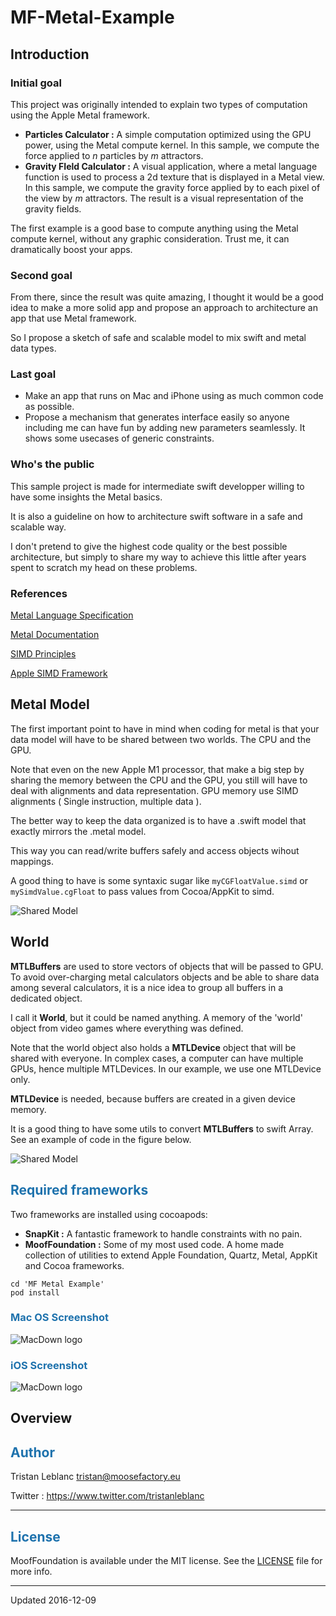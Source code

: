 # MF-Metal-Example

## Introduction

### Initial goal

This project was originally intended to explain two types of computation using the Apple Metal framework.

- **Particles Calculator :** A simple computation optimized using the GPU power, using the Metal compute kernel. In this sample, we compute the force applied to _n_ particles by _m_ attractors. 
- **Gravity FIeld Calculator :** A visual application, where a metal language function is used to process a 2d texture that is displayed in a Metal view. In this sample, we compute the gravity force applied by to each pixel of the view by _m_ attractors. The result is a visual representation of the gravity fields.

The first example is a good base to compute anything using the Metal compute kernel, without any graphic consideration. Trust me, it can dramatically boost your apps.

### Second goal

From there, since the result was quite amazing, I thought it would be a good idea to make a more solid app and propose an approach to architecture an app that use Metal framework.

So I propose a sketch of safe and scalable model to mix swift and metal data types.

### Last goal

- Make an app that runs on Mac and iPhone using as much common code as possible.
- Propose a mechanism that generates interface easily so anyone including me can have fun by adding new parameters seamlessly. It shows some usecases of generic constraints.

### Who's the public

This sample project is made for intermediate swift developper willing to have some insights the Metal basics. 

It is also a guideline on how to architecture swift software in a safe and scalable way.

I don't pretend to give the highest code quality or the best possible architecture, but simply to share my way to achieve this little after years spent to scratch my head on these problems.


### References


[Metal Language Specification](https://developer.apple.com/metal/Metal-Shading-Language-Specification.pdf)

[Metal Documentation](https://developer.apple.com/documentation/metal)

[SIMD Principles](https://www.sciencedirect.com/topics/computer-science/single-instruction-multiple-data)

[Apple SIMD Framework](https://developer.apple.com/documentation/swift/simd)


## Metal Model

The first important point to have in mind when coding for metal is that your data model will have to be shared between two worlds. The CPU and the GPU.

Note that even on the new Apple M1 processor, that make a big step by sharing the memory between the CPU and the GPU, you still will have to deal with alignments and data representation. GPU memory use SIMD alignments ( Single instruction, multiple data ).

The better way to keep the data organized is to have a .swift model that exactly mirrors the .metal model.

This way you can read/write buffers safely and access objects wihout mappings.

A good thing to have is some syntaxic sugar like `myCGFloatValue.simd` or `mySimdValue.cgFloat` to pass values from Cocoa/AppKit to simd.

![Shared Model](Documentation/SharedModel.jpg)

## World

**MTLBuffers** are used to store vectors of objects that will be passed to GPU. 
To avoid over-charging metal calculators objects and be able to share data among several calculators, it is a nice idea to group all buffers in a dedicated object.

I call it **World**, but it could be named anything. A memory of the 'world' object from video games where everything was defined.

Note that the world object also holds a **MTLDevice** object that will be shared with everyone. In complex cases, a computer can have multiple GPUs, hence multiple MTLDevices.
In our example, we use one MTLDevice only.

**MTLDevice** is needed, because buffers are created in a given device memory.

It is a good thing to have some utils to convert **MTLBuffers** to swift Array.
See an example of code in the figure below.

![Shared Model](Documentation/World.jpg)


## <font color='#1E72AD'>Required frameworks</font>

Two frameworks are installed using cocoapods:
- **SnapKit :** A fantastic framework to handle constraints with no pain.
- **MoofFoundation :** Some of my most used code. A home made collection of utilities to extend Apple Foundation, Quartz, Metal, AppKit and Cocoa frameworks.

```
cd 'MF Metal Example'
pod install
```

### <font color='#1E72AD'>Mac OS Screenshot</font>

![MacDown logo](Documentation/ReadMeImage.jpg)

### <font color='#1E72AD'>iOS Screenshot</font>

![MacDown logo](Documentation/ReadMeImage-iOS.jpg)

## Overview

## <font color='#1E72AD'>Author</font>

Tristan Leblanc <tristan@moosefactory.eu>

Twitter     :    <https://www.twitter.com/tristanleblanc>  

***


## <font color='#1E72AD'>License</font>

MoofFoundation is available under the MIT license. See the [LICENSE](LICENSE) file for more info.

***

Updated 2016-12-09

